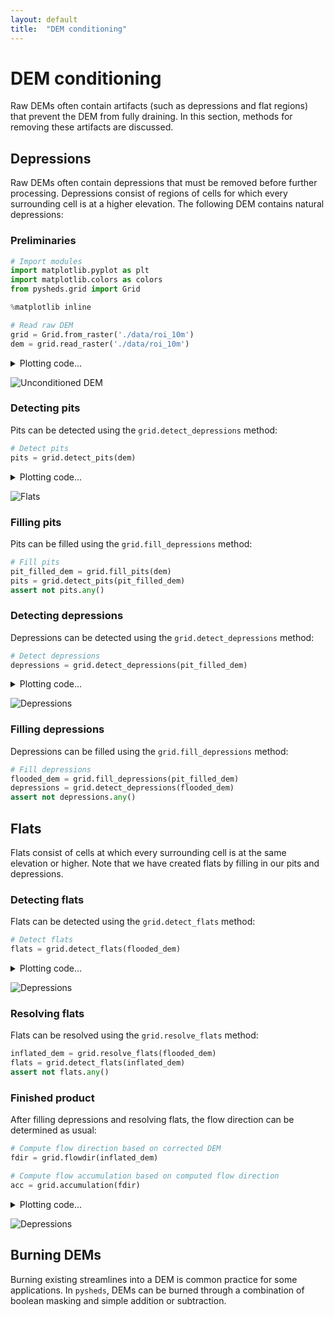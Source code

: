 ```yaml
---
layout: default
title:  "DEM conditioning"
---
```


# DEM conditioning

Raw DEMs often contain artifacts (such as depressions and flat regions) that prevent the DEM from fully draining. In this section, methods for removing these artifacts are discussed.

## Depressions

Raw DEMs often contain depressions that must be removed before further processing. Depressions consist of regions of cells for which every surrounding cell is at a higher elevation. The following DEM contains natural depressions:

### Preliminaries

```python
# Import modules
import matplotlib.pyplot as plt
import matplotlib.colors as colors
from pysheds.grid import Grid

%matplotlib inline

# Read raw DEM
grid = Grid.from_raster('./data/roi_10m')
dem = grid.read_raster('./data/roi_10m')
```

<details>
<summary>Plotting code...</summary>
<p>

<pre>
# Plot the raw DEM
fig, ax = plt.subplots(figsize=(8,6))
fig.patch.set_alpha(0)

plt.imshow(grid.view(dem), cmap='terrain', zorder=1)
plt.colorbar(label='Elevation (m)')
plt.title('Digital elevation map', size=14)
plt.tight_layout()
</pre>

</p>
</details>

![Unconditioned DEM](https://s3.us-east-2.amazonaws.com/pysheds/img/roi_raw_dem.png)

### Detecting pits
Pits can be detected using the `grid.detect_depressions` method:

```python
# Detect pits
pits = grid.detect_pits(dem)
```

<details>
<summary>Plotting code...</summary>
<p>

<pre>
# Plot pits
fig, ax = plt.subplots(figsize=(8,6))
fig.patch.set_alpha(0)

plt.imshow(pits, cmap='Greys_r', zorder=1)
plt.title('Pits', size=14)
plt.tight_layout()
</pre>

</p>
</details>

![Flats](https://s3.us-east-2.amazonaws.com/pysheds/img/roi_pits.png)

### Filling pits

Pits can be filled using the `grid.fill_depressions` method:

```python
# Fill pits
pit_filled_dem = grid.fill_pits(dem)
pits = grid.detect_pits(pit_filled_dem)
assert not pits.any()
```

### Detecting depressions
Depressions can be detected using the `grid.detect_depressions` method:

```python
# Detect depressions
depressions = grid.detect_depressions(pit_filled_dem)
```

<details>
<summary>Plotting code...</summary>
<p>

<pre>
# Plot depressions
fig, ax = plt.subplots(figsize=(8,6))
fig.patch.set_alpha(0)

plt.imshow(depressions, cmap='Greys_r', zorder=1)
plt.title('Depressions', size=14)
plt.tight_layout()
</pre>

</p>
</details>


![Depressions](https://s3.us-east-2.amazonaws.com/pysheds/img/roi_depressions.png)

### Filling depressions

Depressions can be filled using the `grid.fill_depressions` method:

```python
# Fill depressions
flooded_dem = grid.fill_depressions(pit_filled_dem)
depressions = grid.detect_depressions(flooded_dem)
assert not depressions.any()
```

## Flats

Flats consist of cells at which every surrounding cell is at the same elevation or higher. Note that we have created flats by filling in our pits and depressions.

### Detecting flats

Flats can be detected using the `grid.detect_flats` method:

```python
# Detect flats
flats = grid.detect_flats(flooded_dem)
```

<details>
<summary>Plotting code...</summary>
<p>

<pre>
# Plot flats
fig, ax = plt.subplots(figsize=(8,6))
fig.patch.set_alpha(0)

plt.imshow(flats, cmap='Greys_r', zorder=1)
plt.title('Flats', size=14)
plt.tight_layout()
</pre>

</p>
</details>


![Depressions](https://s3.us-east-2.amazonaws.com/pysheds/img/roi_flats.png)

### Resolving flats

Flats can be resolved using the `grid.resolve_flats` method:

```python
inflated_dem = grid.resolve_flats(flooded_dem)
flats = grid.detect_flats(inflated_dem)
assert not flats.any()
```

### Finished product

After filling depressions and resolving flats, the flow direction can be determined as usual:

```python
# Compute flow direction based on corrected DEM
fdir = grid.flowdir(inflated_dem)

# Compute flow accumulation based on computed flow direction
acc = grid.accumulation(fdir)
```

<details>
<summary>Plotting code...</summary>
<p>

<pre>
fig, ax = plt.subplots(figsize=(8,6))
fig.patch.set_alpha(0)
im = ax.imshow(acc, zorder=2,
               cmap='cubehelix',
               norm=colors.LogNorm(1, acc.max()),
               interpolation='bilinear')
plt.colorbar(im, ax=ax, label='Upstream Cells')
plt.title('Flow Accumulation', size=14)
plt.tight_layout()
</pre>

</p>
</details>


![Depressions](https://s3.us-east-2.amazonaws.com/pysheds/img/roi_acc.png)

## Burning DEMs

Burning existing streamlines into a DEM is common practice for some applications. In `pysheds`, DEMs can be burned through a combination of boolean masking and simple addition or subtraction.
